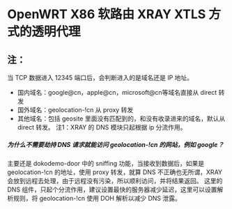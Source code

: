 # OpenWRT X86 软路由 XRAY XTLS 方式的透明代理

## 注：

当 TCP 数据进入 12345 端口后，会判断进入的是域名还是 IP 地址。

- 国内域名：google@cn，apple@cn，microsoft@cn等域名直接从 direct 转发
- 国外域名：geolocation-!cn 从 proxy 转发
- 其他域名：包括 geosite 里面没有匹配到的，和没有收录进来的域名，默认从 direct 转发。
注1：XRAY 的 DNS 模块只起根据 ip 分流作用。

##### 为什么不需要劫持 DNS 请求就能访问 geolocation-!cn 的网站，例如 google？

主要还是 dokodemo-door 中的 sniffing 功能，当接收到数据后，如果是 geolocation-!cn 的地址，使用 proxy 转发，就算 DNS 不正确也无所谓，XRAY 会放到远程去处理，由于远程没有污染，所以顺利访问，并将结果返回。
这里的 DNS 组件，只起个分流作用，建议设置最快的服务器减少延迟，这里可以设置解析规则，将 geolocation-!cn 使用 DOH 解析以减少 DNS 泄露。
